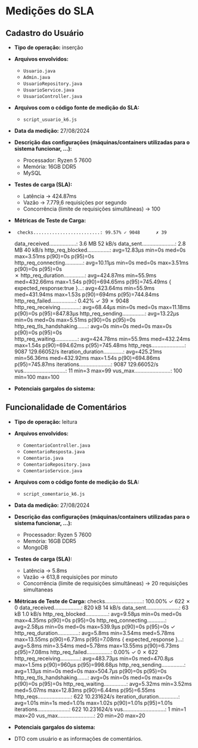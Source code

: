# Medições do SLA

## Cadastro do Usuário

- **Tipo de operação:** inserção

- **Arquivos envolvidos:**
  - `Usuario.java`
  - `Admin.java`
  - `UsuarioRepository.java`
  - `UsuarioService.java`
  - `UsuarioController.java`

- **Arquivos com o código fonte de medição do SLA:**
  - `script_usuario_k6.js`

- **Data da medição:** 27/08/2024

- **Descrição das configurações (máquinas/containers utilizadas para o sistema funcionar, ...):**
  - Processador: Ryzen 5 7600
  - Memória: 16GB DDR5
  - MySQL

- **Testes de carga (SLA):**
  - Latência -> 424.87ms
  - Vazão -> 7.779,6 requisições por segundo
  - Concorrência (limite de requisições simultâneas) -> 100

 - **Métricas de Teste de Carga:**
  -      checks.........................: 99.57% ✓ 9048      ✗ 39   
     data_received..................: 3.6 MB 52 kB/s
     data_sent......................: 2.8 MB 40 kB/s
     http_req_blocked...............: avg=12.83µs  min=0s      med=0s       max=3.51ms  p(90)=0s       p(95)=0s      
     http_req_connecting............: avg=10.11µs  min=0s      med=0s       max=3.51ms  p(90)=0s       p(95)=0s      
   ✗ http_req_duration..............: avg=424.87ms min=55.9ms  med=432.66ms max=1.54s   p(90)=694.65ms p(95)=745.49ms
       { expected_response:true }...: avg=423.64ms min=55.9ms  med=431.94ms max=1.53s   p(90)=694ms    p(95)=744.84ms
     http_req_failed................: 0.42%  ✓ 39        ✗ 9048 
     http_req_receiving.............: avg=68.44µs  min=0s      med=0s       max=11.18ms p(90)=0s       p(95)=847.83µs
     http_req_sending...............: avg=13.22µs  min=0s      med=0s       max=5.51ms  p(90)=0s       p(95)=0s      
     http_req_tls_handshaking.......: avg=0s       min=0s      med=0s       max=0s      p(90)=0s       p(95)=0s      
     http_req_waiting...............: avg=424.78ms min=55.9ms  med=432.24ms max=1.54s   p(90)=694.62ms p(95)=745.48ms
     http_reqs......................: 9087   129.66052/s
     iteration_duration.............: avg=425.21ms min=56.36ms med=432.92ms max=1.54s   p(90)=694.86ms p(95)=745.87ms
     iterations.....................: 9087   129.66052/s
     vus............................: 11     min=3       max=99 
     vus_max........................: 100    min=100     max=100

- **Potenciais gargalos do sistema:**
  

## Funcionalidade de Comentários

- **Tipo de operação:** leitura

- **Arquivos envolvidos:**
  - `ComentarioController.java`
  - `ComentarioResposta.java`
  - `Comentario.java`
  - `ComentarioRepository.java`
  - `ComentarioService.java`

- **Arquivos com o código fonte de medição do SLA:**
  - `script_comentario_k6.js`

- **Data da medição:** 27/08/2024

- **Descrição das configurações (máquinas/containers utilizadas para o sistema funcionar, ...):**
  - Processador: Ryzen 5 7600
  - Memória: 16GB DDR5
  - MongoDB

- **Testes de carga (SLA):**
  - Latência -> 5.8ms
  - Vazão -> 613,8 requisições por minuto
  - Concorrência (limite de requisições simultâneas) -> 20 requisições simultaneas

- **Métricas de Teste de Carga:**
checks.........................: 100.00% ✓ 622 ✗ 0
data_received..................: 820 kB 14 kB/s data_sent......................: 63 kB 1.0 kB/s http_req_blocked...............: avg=9.58µs min=0s med=0s max=4.35ms p(90)=0s p(95)=0s
http_req_connecting............: avg=2.58µs min=0s med=0s max=539.9µs p(90)=0s p(95)=0s
✓ http_req_duration..............: avg=5.8ms min=3.54ms med=5.78ms max=13.55ms p(90)=6.73ms p(95)=7.08ms
{ expected_response
}...: avg=5.8ms min=3.54ms med=5.78ms max=13.55ms p(90)=6.73ms p(95)=7.08ms
http_req_failed................: 0.00% ✓ 0 ✗ 622 http_req_receiving.............: avg=483.73µs min=0s med=470.8µs max=1.5ms p(90)=960µs p(95)=998.68µs http_req_sending...............: avg=1.13µs min=0s med=0s max=504.7µs p(90)=0s p(95)=0s
http_req_tls_handshaking.......: avg=0s min=0s med=0s max=0s p(90)=0s p(95)=0s
http_req_waiting...............: avg=5.32ms min=3.52ms med=5.07ms max=12.83ms p(90)=6.44ms p(95)=6.55ms
http_reqs......................: 622 10.231624/s iteration_duration.............: avg=1.01s min=1s med=1.01s max=1.02s p(90)=1.01s p(95)=1.01s
iterations.....................: 622 10.231624/s vus............................: 1 min=1 max=20 vus_max........................: 20 min=20 max=20

- **Potenciais gargalos do sistema:**
- DTO com usuário e as informações de comentários.
